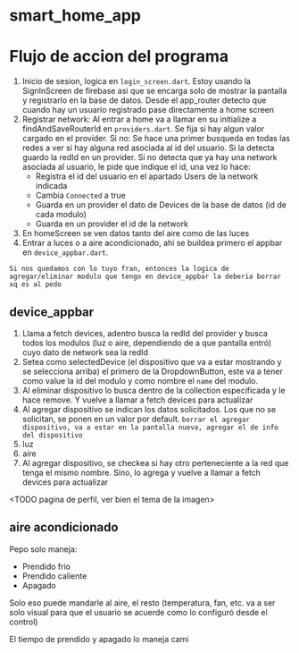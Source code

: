 # smart_home_app

# Flujo de accion del programa

1. Inicio de sesion, logica en `login_screen.dart`. Estoy usando la SignInScreen de firebase asi que se encarga solo de mostrar la pantalla y registrarlo en la base de datos. Desde el app_router detecto que cuando hay un usuario registrado pase directamente a home screen
2. Registrar network: Al entrar a home va a llamar en su initialize a findAndSaveRouterId en `providers.dart`. Se fija si hay algun valor cargado en el provider. Si no: Se hace una primer busqueda en todas las redes a ver si hay alguna red asociada al id del usuario. Si la detecta guardo la redId en un provider. Si no detecta que ya hay una network asociada al usuario, le pide que indique el id, una vez lo hace:
   - Registra el id del usuario en el apartado Users de la network indicada
   - Cambia `Connected` a true
   - Guarda en un provider el dato de Devices de la base de datos (id de cada modulo)
   - Guarda en un provider el id de la network
3. En homeScreen se ven datos tanto del aire como de las luces
4. Entrar a luces o a aire acondicionado, ahi se buildea primero el appbar en `device_appbar.dart`.

`Si nos quedamos con lo tuyo fran, entonces la logica de agregar/eliminar modulo que tengo en device_appbar la deberia borrar xq es al pedo`

## device_appbar

1. Llama a fetch devices, adentro busca la redId del provider y busca todos los modulos (luz o aire, dependiendo de a que pantalla entró) cuyo dato de network sea la redId
2. Setea como selectedDevice (el dispositivo que va a estar mostrando y se selecciona arriba) el primero de la DropdownButton, este va a tener como value la id del modulo y como nombre el `name` del modulo.
3. Al eliminar dispositivo lo busca dentro de la collection especificada y le hace remove. Y vuelve a llamar a fetch devices para actualizar
4. Al agregar dispositivo se indican los datos solicitados. Los que no se solicitan, se ponen en un valor por default.
   `borrar el agregar dispositivo, va a estar en la pantalla nueva, agregar el de info del dispositivo`
5. luz
6. aire
7. Al agregar dispositivo, se checkea si hay otro perteneciente a la red que tenga el mismo nombre. Sino, lo agrega y vuelve a llamar a fetch devices para actualizar

<TODO pagina de perfil, ver bien el tema de la imagen>

## aire acondicionado

Pepo solo maneja:

- Prendido frio
- Prendido caliente
- Apagado

Solo eso puede mandarle al aire, el resto (temperatura, fan, etc. va a ser solo visual para que el usuario se acuerde como lo configuró desde el control)

El tiempo de prendido y apagado lo maneja cami
